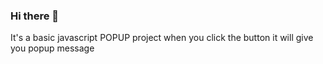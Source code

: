 ### Hi there 👋

It's a basic javascript POPUP project when you click the button it will give you popup message
